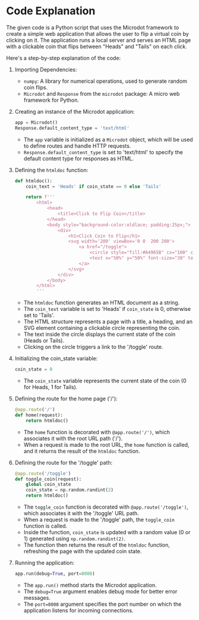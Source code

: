 # Code Explanation

The given code is a Python script that uses the Microdot framework to create a simple web application that allows the user to flip a virtual coin by clicking on it. The application runs a local server and serves an HTML page with a clickable coin that flips between "Heads" and "Tails" on each click.

Here's a step-by-step explanation of the code:

1. Importing Dependencies:
   - `numpy`: A library for numerical operations, used to generate random coin flips.
   - `Microdot` and `Response` from the `microdot` package: A micro web framework for Python.

2. Creating an instance of the Microdot application:
   ```python
   app = Microdot()
   Response.default_content_type = 'text/html'
   ```
   - The `app` variable is initialized as a `Microdot` object, which will be used to define routes and handle HTTP requests.
   - `Response.default_content_type` is set to 'text/html' to specify the default content type for responses as HTML.

3. Defining the `htmldoc` function:
   ```python
   def htmldoc():
       coin_text = 'Heads' if coin_state == 0 else 'Tails'

       return f'''
           <html>
               <head>
                   <title>Click to Flip Coin</title>
               </head>
               <body style="background-color:oldlace; padding:25px;">
                   <div>
                       <h1>Click Coin to Flip</h1>
                       <svg width='200' viewBox='0 0  200 200'>
                           <a href="/toggle">
                               <circle style="fill:#A4965B" cx="100" cy="100" r="90"/>
                               <text x="50%" y="50%" font-size="30" text-anchor="middle" dy=".3em">{coin_text}</text>
                           </a>
                       </svg>
                   </div>
               </body>
           </html>
           '''
   ```
   - The `htmldoc` function generates an HTML document as a string.
   - The `coin_text` variable is set to 'Heads' if `coin_state` is 0, otherwise set to 'Tails'.
   - The HTML structure represents a page with a title, a heading, and an SVG element containing a clickable circle representing the coin.
   - The text inside the circle displays the current state of the coin (Heads or Tails).
   - Clicking on the circle triggers a link to the '/toggle' route.

4. Initializing the coin_state variable:
   ```python
   coin_state = 0
   ```
   - The `coin_state` variable represents the current state of the coin (0 for Heads, 1 for Tails).

5. Defining the route for the home page ('/'):
   ```python
   @app.route('/')
   def home(request):
       return htmldoc()
   ```
   - The `home` function is decorated with `@app.route('/')`, which associates it with the root URL path ('/').
   - When a request is made to the root URL, the `home` function is called, and it returns the result of the `htmldoc` function.

6. Defining the route for the '/toggle' path:
   ```python
   @app.route('/toggle')
   def toggle_coin(request):
       global coin_state
       coin_state = np.random.randint(2)
       return htmldoc()
   ```
   - The `toggle_coin` function is decorated with `@app.route('/toggle')`, which associates it with the '/toggle' URL path.
   - When a request is made to the '/toggle' path, the `toggle_coin` function is called.
   - Inside the function, `coin_state` is updated with a random value (0 or 1) generated using `np.random.randint(2)`.
   - The function then returns the result of the `htmldoc` function, refreshing the page with the updated coin state.

7. Running the application:
   ```python
   app.run(debug=True, port=8008)
   ```
   - The `app.run()` method starts the Microdot application.
   - The `debug=True` argument enables debug mode for better error messages.
   - The `port=8008` argument specifies the port number on which the application listens for incoming connections.

